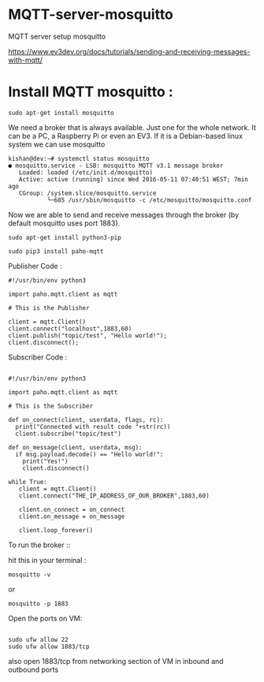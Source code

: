 # MQTT-server-mosquitto
MQTT server setup mosquitto


https://www.ev3dev.org/docs/tutorials/sending-and-receiving-messages-with-mqtt/



# Install MQTT mosquitto : 
``` sudo apt-get install mosquitto ```


We need a broker that is always available. Just one for the whole network. It can be a PC, a Raspberry Pi or even an EV3. If it is a Debian-based linux system we can use mosquitto


```
kishan@dev:~# systemctl status mosquitto
● mosquitto.service - LSB: mosquitto MQTT v3.1 message broker
   Loaded: loaded (/etc/init.d/mosquitto)
   Active: active (running) since Wed 2016-05-11 07:40:51 WEST; 7min ago
   CGroup: /system.slice/mosquitto.service
           └─685 /usr/sbin/mosquitto -c /etc/mosquitto/mosquitto.conf
```
Now we are able to send and receive messages through the broker (by default mosquitto uses port 1883).

``` sudo apt-get install python3-pip ```

``` sudo pip3 install paho-mqtt ``` 

Publisher Code :

``` 
#!/usr/bin/env python3

import paho.mqtt.client as mqtt

# This is the Publisher

client = mqtt.Client()
client.connect("localhost",1883,60)
client.publish("topic/test", "Hello world!");
client.disconnect();
```

Subscriber Code :

```

#!/usr/bin/env python3

import paho.mqtt.client as mqtt

# This is the Subscriber

def on_connect(client, userdata, flags, rc):
  print("Connected with result code "+str(rc))
  client.subscribe("topic/test")

def on_message(client, userdata, msg):
  if msg.payload.decode() == "Hello world!":
    print("Yes!")
    client.disconnect()
    
while True:
   client = mqtt.Client()
   client.connect("THE_IP_ADDRESS_OF_OUR_BROKER",1883,60)

   client.on_connect = on_connect
   client.on_message = on_message

   client.loop_forever()
```
To run the broker ::

hit this in your terminal :

``` mosquitto -v ```

or 

``` mosquitto -p 1883 ```

Open the ports on VM:

``` sudo ufw enable

sudo ufw allow 22
sudo ufw allow 1883/tcp
```

also open 1883/tcp from networking section of VM in inbound and outbound ports


